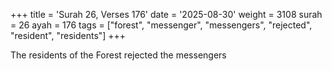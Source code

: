 +++
title = 'Surah 26, Verses 176'
date = '2025-08-30'
weight = 3108
surah = 26
ayah = 176
tags = ["forest", "messenger", "messengers", "rejected", "resident", "residents"]
+++

The residents of the Forest rejected the messengers